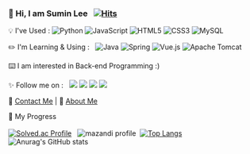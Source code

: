 

### 👋 Hi,    I am Sumin Lee &nbsp;  [![Hits](https://hits.seeyoufarm.com/api/count/incr/badge.svg?url=https%3A%2F%2Fgithub.com%2FSuminig&count_bg=%2340F2CE&title_bg=%23555555&icon=&icon_color=%23CCC5C5&title=hits&edge_flat=false)](https://hits.seeyoufarm.com)

 
 :bulb: I've Used :  ![Python](https://img.shields.io/badge/python-3670A0?style=flat-square&logo=python&logoColor=ffdd54)&nbsp;![JavaScript](https://img.shields.io/badge/javascript-%23323330.svg?style=flat-square&logo=javascript&logoColor=%23F7DF1E)&nbsp;![HTML5](https://img.shields.io/badge/html5-%23E34F26.svg?style=flat-square&logo=html5&logoColor=white)&nbsp;![CSS3](https://img.shields.io/badge/css3-%231572B6.svg?style=flat-square&logo=css3&logoColor=white)&nbsp;![MySQL](https://img.shields.io/badge/mysql-%2300f.svg?style=flat-square&logo=mysql&logoColor=white)
 
✏️ I'm Learning & Using : &nbsp; ![Java](https://img.shields.io/badge/java-%23ED8B00.svg?style=flat-square&logo=java&logoColor=white)&nbsp;![Spring](https://img.shields.io/badge/spring-%236DB33F.svg?style=flat-square&logo=spring&logoColor=white)&nbsp;![Vue.js](https://img.shields.io/badge/vuejs-%2335495e.svg?style=flat-square&logo=vuedotjs&logoColor=%234FC08D)&nbsp;![Apache Tomcat](https://img.shields.io/badge/apache%20tomcat-%23F8DC75.svg?style=flat-square&logo=apache-tomcat&logoColor=black)

⌨️ I am interested in Back-end Programming :) 

 :sparkles: Follow me on : &nbsp; <a href="https://suminig.tistory.com/" target="_blank"><img src="https://img.shields.io/badge/Tistory-FF5722?style=flat-square&&logoColor=white"/></a>&nbsp;<a href="https://github.com/Suminig" target="_blank"><img src="https://img.shields.io/badge/GitHub-100000?style=flat-square&logo=github&logoColor=white"/></a>&nbsp;<a href="https://www.instagram.com/sumi9n7/" target="_blank"><img src="https://img.shields.io/badge/Instagram-E4405F?style=flat-square&logo=instagram&logoColor=white"/></a>&nbsp;<a href="https://www.facebook.com/profile.php?id=100003366054111" target="_blank"><img src="https://img.shields.io/badge/Facebook-1877F2?style=flat-square&logo=facebook&logoColor=white"/></a>

  
 :e-mail: [Contact Me](mailto:qwemnbv98@outlook.com) | 📄 [About Me](https://career.programmers.co.kr/pr/qwemnbv98_5665)
 
 🏴 My Progress <br><br>
[![Solved.ac Profile](http://mazassumnida.wtf/api/v2/generate_badge?boj=suminig)](https://solved.ac/suminig) &nbsp;
![mazandi profile](http://mazandi.herokuapp.com/api?handle=suminig&theme=warm)&nbsp;
[![Top Langs](https://github-readme-stats.vercel.app/api/top-langs/?username=Suminig&theme=tokyonight)](https://github.com/Suminig/github-readme-stats)&nbsp;
![Anurag's GitHub stats](https://github-readme-stats.vercel.app/api?username=Suminig&show_icons=true&theme=tokyonight)<br>



